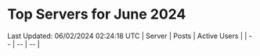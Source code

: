 # Top Servers for June 2024
Last Updated: 06/02/2024 02:24:18 UTC
| Server | Posts | Active Users |
| -- | -- | -- |
